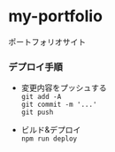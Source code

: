 # my-portfolio
ポートフォリオサイト

### デプロイ手順
- 変更内容をプッシュする  
`git add -A`  
`git commit -m '...'`  
`git push`  

- ビルド&デプロイ  
`npm run deploy`
